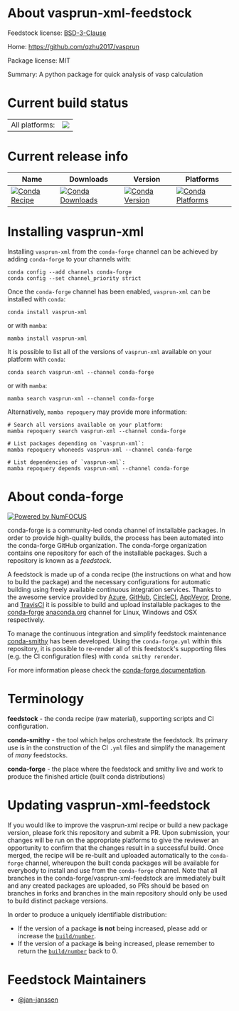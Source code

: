 About vasprun-xml-feedstock
===========================

Feedstock license: [BSD-3-Clause](https://github.com/conda-forge/vasprun-xml-feedstock/blob/main/LICENSE.txt)

Home: https://github.com/qzhu2017/vasprun

Package license: MIT

Summary: A python package for quick analysis of vasp calculation

Current build status
====================


<table><tr><td>All platforms:</td>
    <td>
      <a href="https://dev.azure.com/conda-forge/feedstock-builds/_build/latest?definitionId=23131&branchName=main">
        <img src="https://dev.azure.com/conda-forge/feedstock-builds/_apis/build/status/vasprun-xml-feedstock?branchName=main">
      </a>
    </td>
  </tr>
</table>

Current release info
====================

| Name | Downloads | Version | Platforms |
| --- | --- | --- | --- |
| [![Conda Recipe](https://img.shields.io/badge/recipe-vasprun--xml-green.svg)](https://anaconda.org/conda-forge/vasprun-xml) | [![Conda Downloads](https://img.shields.io/conda/dn/conda-forge/vasprun-xml.svg)](https://anaconda.org/conda-forge/vasprun-xml) | [![Conda Version](https://img.shields.io/conda/vn/conda-forge/vasprun-xml.svg)](https://anaconda.org/conda-forge/vasprun-xml) | [![Conda Platforms](https://img.shields.io/conda/pn/conda-forge/vasprun-xml.svg)](https://anaconda.org/conda-forge/vasprun-xml) |

Installing vasprun-xml
======================

Installing `vasprun-xml` from the `conda-forge` channel can be achieved by adding `conda-forge` to your channels with:

```
conda config --add channels conda-forge
conda config --set channel_priority strict
```

Once the `conda-forge` channel has been enabled, `vasprun-xml` can be installed with `conda`:

```
conda install vasprun-xml
```

or with `mamba`:

```
mamba install vasprun-xml
```

It is possible to list all of the versions of `vasprun-xml` available on your platform with `conda`:

```
conda search vasprun-xml --channel conda-forge
```

or with `mamba`:

```
mamba search vasprun-xml --channel conda-forge
```

Alternatively, `mamba repoquery` may provide more information:

```
# Search all versions available on your platform:
mamba repoquery search vasprun-xml --channel conda-forge

# List packages depending on `vasprun-xml`:
mamba repoquery whoneeds vasprun-xml --channel conda-forge

# List dependencies of `vasprun-xml`:
mamba repoquery depends vasprun-xml --channel conda-forge
```


About conda-forge
=================

[![Powered by
NumFOCUS](https://img.shields.io/badge/powered%20by-NumFOCUS-orange.svg?style=flat&colorA=E1523D&colorB=007D8A)](https://numfocus.org)

conda-forge is a community-led conda channel of installable packages.
In order to provide high-quality builds, the process has been automated into the
conda-forge GitHub organization. The conda-forge organization contains one repository
for each of the installable packages. Such a repository is known as a *feedstock*.

A feedstock is made up of a conda recipe (the instructions on what and how to build
the package) and the necessary configurations for automatic building using freely
available continuous integration services. Thanks to the awesome service provided by
[Azure](https://azure.microsoft.com/en-us/services/devops/), [GitHub](https://github.com/),
[CircleCI](https://circleci.com/), [AppVeyor](https://www.appveyor.com/),
[Drone](https://cloud.drone.io/welcome), and [TravisCI](https://travis-ci.com/)
it is possible to build and upload installable packages to the
[conda-forge](https://anaconda.org/conda-forge) [anaconda.org](https://anaconda.org/)
channel for Linux, Windows and OSX respectively.

To manage the continuous integration and simplify feedstock maintenance
[conda-smithy](https://github.com/conda-forge/conda-smithy) has been developed.
Using the ``conda-forge.yml`` within this repository, it is possible to re-render all of
this feedstock's supporting files (e.g. the CI configuration files) with ``conda smithy rerender``.

For more information please check the [conda-forge documentation](https://conda-forge.org/docs/).

Terminology
===========

**feedstock** - the conda recipe (raw material), supporting scripts and CI configuration.

**conda-smithy** - the tool which helps orchestrate the feedstock.
                   Its primary use is in the construction of the CI ``.yml`` files
                   and simplify the management of *many* feedstocks.

**conda-forge** - the place where the feedstock and smithy live and work to
                  produce the finished article (built conda distributions)


Updating vasprun-xml-feedstock
==============================

If you would like to improve the vasprun-xml recipe or build a new
package version, please fork this repository and submit a PR. Upon submission,
your changes will be run on the appropriate platforms to give the reviewer an
opportunity to confirm that the changes result in a successful build. Once
merged, the recipe will be re-built and uploaded automatically to the
`conda-forge` channel, whereupon the built conda packages will be available for
everybody to install and use from the `conda-forge` channel.
Note that all branches in the conda-forge/vasprun-xml-feedstock are
immediately built and any created packages are uploaded, so PRs should be based
on branches in forks and branches in the main repository should only be used to
build distinct package versions.

In order to produce a uniquely identifiable distribution:
 * If the version of a package **is not** being increased, please add or increase
   the [``build/number``](https://docs.conda.io/projects/conda-build/en/latest/resources/define-metadata.html#build-number-and-string).
 * If the version of a package **is** being increased, please remember to return
   the [``build/number``](https://docs.conda.io/projects/conda-build/en/latest/resources/define-metadata.html#build-number-and-string)
   back to 0.

Feedstock Maintainers
=====================

* [@jan-janssen](https://github.com/jan-janssen/)

